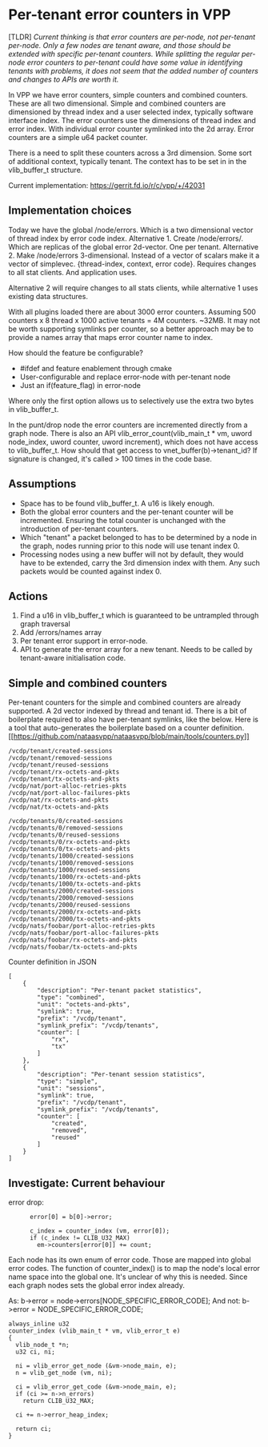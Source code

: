 # Per-tenant error counters in VPP

[TLDR] _Current thinking is that error counters are per-node, not per-tenant per-node. Only a few nodes are tenant aware, and those should be extended with specific per-tenant counters. While splitting the regular per-node error counters to per-tenant could have some value in identifying tenants with problems, it does not seem that the added number of counters and changes to APIs are worth it._

In VPP we have error counters, simple counters and combined counters. These are all two dimensional. Simple and combined counters are dimensioned
by thread index and a user selected index, typically software interface index. The error counters use the dimensions of thread index and error index.
With individual error counter symlinked into the 2d array.
Error counters are a simple u64 packet counter.

There is a need to split these counters across a 3rd dimension. Some sort of additional context, typically tenant.
The context has to be set in in the vlib_buffer_t structure.

Current implementation: https://gerrit.fd.io/r/c/vpp/+/42031

## Implementation choices
Today we have the global /node/errors. Which is a two dimensional vector of thread index by error code index.
Alternative 1. Create /node/errors/<n>. Which are replicas of the global error 2d-vector. One per tenant.
Alternative 2. Make /node/errors 3-dimensional. Instead of a vector of scalars make it a vector of simplevec. {thread-index, context, error code}.
Requires changes to all stat clients. And application uses.

Alternative 2 will require changes to all stats clients, while alternative 1 uses existing data structures.

With all plugins loaded there are about 3000 error counters. Assuming 500 counters x 8 thread x 1000 active tenants = 4M counters. ~32MB.
It may not be worth supporting symlinks per counter, so a better approach may be to provide a names array that maps error counter name to index.

How should the feature be configurable?
 - #ifdef and feature enablement through cmake
 - User-configurable and replace error-node with per-tenant node
 - Just an if(feature_flag) in error-node

Where only the first option allows us to selectively use the extra two bytes in vlib_buffer_t.

In the punt/drop node the error counters are incremented directly from a graph node.
There is also an API vlib_error_count(vlib_main_t * vm, uword node_index, uword counter, uword increment), which does not have 
access to vlib_buffer_t. How should that get access to vnet_buffer(b)->tenant_id?
If signature is changed, it's called > 100 times in the code base.

## Assumptions
- Space has to be found vlib_buffer_t. A u16 is likely enough.
- Both the global error counters and the per-tenant counter will be incremented. Ensuring the total counter is unchanged with the introduction of per-tenant counters.
- Which "tenant" a packet belonged to has to be determined by a node in the graph, nodes running prior to this node will use tenant index 0.
- Processing nodes using a new buffer will not by default, they would have to be extended, carry the 3rd dimension index with them.
  Any such packets would be counted against index 0.

## Actions
1. Find a u16 in vlib_buffer_t which is guaranteed to be untrampled through graph traversal
2. Add /errors/names array
3. Per tenant error support in error-node.
4. API to generate the error array for a new tenant. Needs to be called by tenant-aware initialisation code.

## Simple and combined counters

Per-tenant counters for the simple and combined counters are already supported.
A 2d vector indexed by thread and tenant id. There is a bit of boilerplate required to also have per-tenant symlinks, like the below.
Here is a tool that auto-generates the boilerplate based on a counter definition.
[[https://github.com/nataasvpp/nataasvpp/blob/main/tools/counters.py]]

```
/vcdp/tenant/created-sessions
/vcdp/tenant/removed-sessions
/vcdp/tenant/reused-sessions
/vcdp/tenant/rx-octets-and-pkts
/vcdp/tenant/tx-octets-and-pkts
/vcdp/nat/port-alloc-retries-pkts
/vcdp/nat/port-alloc-failures-pkts
/vcdp/nat/rx-octets-and-pkts
/vcdp/nat/tx-octets-and-pkts

/vcdp/tenants/0/created-sessions
/vcdp/tenants/0/removed-sessions
/vcdp/tenants/0/reused-sessions
/vcdp/tenants/0/rx-octets-and-pkts
/vcdp/tenants/0/tx-octets-and-pkts
/vcdp/tenants/1000/created-sessions
/vcdp/tenants/1000/removed-sessions
/vcdp/tenants/1000/reused-sessions
/vcdp/tenants/1000/rx-octets-and-pkts
/vcdp/tenants/1000/tx-octets-and-pkts
/vcdp/tenants/2000/created-sessions
/vcdp/tenants/2000/removed-sessions
/vcdp/tenants/2000/reused-sessions
/vcdp/tenants/2000/rx-octets-and-pkts
/vcdp/tenants/2000/tx-octets-and-pkts
/vcdp/nats/foobar/port-alloc-retries-pkts
/vcdp/nats/foobar/port-alloc-failures-pkts
/vcdp/nats/foobar/rx-octets-and-pkts
/vcdp/nats/foobar/tx-octets-and-pkts
```

Counter definition in JSON

```
[
	{
		"description": "Per-tenant packet statistics",
		"type": "combined",
		"unit": "octets-and-pkts",
		"symlink": true,
		"prefix": "/vcdp/tenant",
		"symlink_prefix": "/vcdp/tenants",
		"counter": [
			"rx",
			"tx"
		]
	},
	{
		"description": "Per-tenant session statistics",
		"type": "simple",
		"unit": "sessions",
		"symlink": true,
		"prefix": "/vcdp/tenant",
		"symlink_prefix": "/vcdp/tenants",
		"counter": [
			"created",
			"removed",
			"reused"
		]
	}
]
```

## Investigate: Current behaviour

error drop:
```
      error[0] = b[0]->error;

      c_index = counter_index (vm, error[0]);
      if (c_index != CLIB_U32_MAX)
      	em->counters[error[0]] += count;
```

Each node has its own enum of error code. Those are mapped into global error codes.
The function of counter_index() is to map the node's local error name space into the global one.
It's unclear of why this is needed. Since each graph nodes sets the global error index already.

As: b->error = node->errors[NODE_SPECIFIC_ERROR_CODE];
And not: b->error = NODE_SPECIFIC_ERROR_CODE;


```
always_inline u32
counter_index (vlib_main_t * vm, vlib_error_t e)
{
  vlib_node_t *n;
  u32 ci, ni;

  ni = vlib_error_get_node (&vm->node_main, e);
  n = vlib_get_node (vm, ni);

  ci = vlib_error_get_code (&vm->node_main, e);
  if (ci >= n->n_errors)
    return CLIB_U32_MAX;

  ci += n->error_heap_index;

  return ci;
}
```

